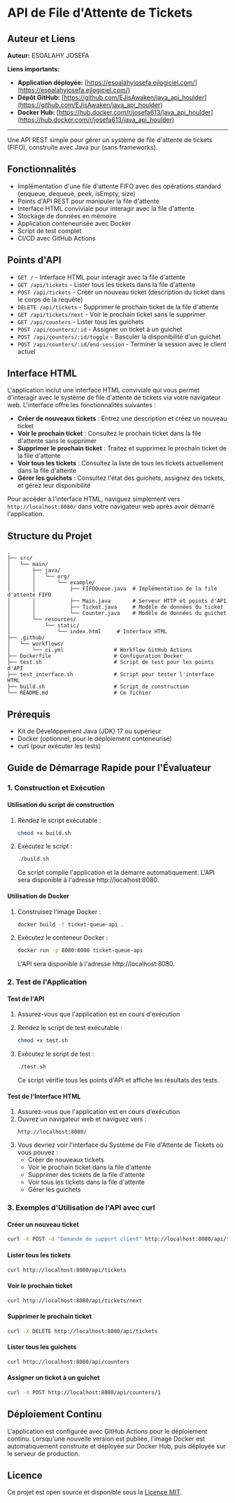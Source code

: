# API de File d'Attente de Tickets

## Auteur et Liens

**Auteur:** ESOALAHY JOSEFA

**Liens importants:**
- **Application déployée:** [https://esoalahyjosefa.ejlogiciel.com/](https://esoalahyjosefa.ejlogiciel.com/)
- **Dépôt GitHub:** [https://github.com/EJisAwaken/java_api_houlder](https://github.com/EJisAwaken/java_api_houlder)
- **Docker Hub:** [https://hub.docker.com/r/josefa613/java_api_houlder](https://hub.docker.com/r/josefa613/java_api_houlder)

---

Une API REST simple pour gérer un système de file d'attente de tickets (FIFO), construite avec Java pur (sans frameworks).

## Fonctionnalités

- Implémentation d'une file d'attente FIFO avec des opérations standard (enqueue, dequeue, peek, isEmpty, size)
- Points d'API REST pour manipuler la file d'attente
- Interface HTML conviviale pour interagir avec la file d'attente
- Stockage de données en mémoire
- Application conteneurisée avec Docker
- Script de test complet
- CI/CD avec GitHub Actions

## Points d'API

- `GET /` - Interface HTML pour interagir avec la file d'attente
- `GET /api/tickets` - Lister tous les tickets dans la file d'attente
- `POST /api/tickets` - Créer un nouveau ticket (description du ticket dans le corps de la requête)
- `DELETE /api/tickets` - Supprimer le prochain ticket de la file d'attente
- `GET /api/tickets/next` - Voir le prochain ticket sans le supprimer
- `GET /api/counters` - Lister tous les guichets
- `POST /api/counters/:id` - Assigner un ticket à un guichet
- `POST /api/counters/:id/toggle` - Basculer la disponibilité d'un guichet
- `POST /api/counters/:id/end-session` - Terminer la session avec le client actuel

## Interface HTML

L'application inclut une interface HTML conviviale qui vous permet d'interagir avec le système de file d'attente de tickets via votre navigateur web. L'interface offre les fonctionnalités suivantes :

- **Créer de nouveaux tickets** : Entrez une description et créez un nouveau ticket
- **Voir le prochain ticket** : Consultez le prochain ticket dans la file d'attente sans le supprimer
- **Supprimer le prochain ticket** : Traitez et supprimez le prochain ticket de la file d'attente
- **Voir tous les tickets** : Consultez la liste de tous les tickets actuellement dans la file d'attente
- **Gérer les guichets** : Consultez l'état des guichets, assignez des tickets, et gérez leur disponibilité

Pour accéder à l'interface HTML, naviguez simplement vers `http://localhost:8080/` dans votre navigateur web après avoir démarré l'application.

## Structure du Projet

```
.
├── src/
│   └── main/
│       ├── java/
│       │   └── org/
│       │       └── example/
│       │           ├── FIFOQueue.java  # Implémentation de la file d'attente FIFO
│       │           ├── Main.java       # Serveur HTTP et points d'API
│       │           ├── Ticket.java     # Modèle de données du ticket
│       │           └── Counter.java    # Modèle de données du guichet
│       └── resources/
│           └── static/
│               └── index.html     # Interface HTML
├── .github/
│   └── workflows/
│       └── ci.yml                # Workflow GitHub Actions
├── Dockerfile                    # Configuration Docker
├── test.sh                       # Script de test pour les points d'API
├── test_interface.sh             # Script pour tester l'interface HTML
├── build.sh                      # Script de construction
└── README.md                     # Ce fichier
```

## Prérequis

- Kit de Développement Java (JDK) 17 ou supérieur
- Docker (optionnel, pour le déploiement conteneurisé)
- curl (pour exécuter les tests)

## Guide de Démarrage Rapide pour l'Évaluateur

### 1. Construction et Exécution

#### Utilisation du script de construction

1. Rendez le script exécutable :
   ```bash
   chmod +x build.sh
   ```

2. Exécutez le script :
   ```bash
   ./build.sh
   ```

   Ce script compile l'application et la démarre automatiquement. L'API sera disponible à l'adresse http://localhost:8080.

#### Utilisation de Docker

1. Construisez l'image Docker :
   ```bash
   docker build -t ticket-queue-api .
   ```

2. Exécutez le conteneur Docker :
   ```bash
   docker run -p 8080:8080 ticket-queue-api
   ```

   L'API sera disponible à l'adresse http://localhost:8080.

### 2. Test de l'Application

#### Test de l'API

1. Assurez-vous que l'application est en cours d'exécution
2. Rendez le script de test exécutable :
   ```bash
   chmod +x test.sh
   ```
3. Exécutez le script de test :
   ```bash
   ./test.sh
   ```

   Ce script vérifie tous les points d'API et affiche les résultats des tests.

#### Test de l'Interface HTML

1. Assurez-vous que l'application est en cours d'exécution
2. Ouvrez un navigateur web et naviguez vers :
   ```
   http://localhost:8080/
   ```
3. Vous devriez voir l'interface du Système de File d'Attente de Tickets où vous pouvez :
   - Créer de nouveaux tickets
   - Voir le prochain ticket dans la file d'attente
   - Supprimer des tickets de la file d'attente
   - Voir tous les tickets dans la file d'attente
   - Gérer les guichets

### 3. Exemples d'Utilisation de l'API avec curl

#### Créer un nouveau ticket

```bash
curl -X POST -d "Demande de support client" http://localhost:8080/api/tickets
```

#### Lister tous les tickets

```bash
curl http://localhost:8080/api/tickets
```

#### Voir le prochain ticket

```bash
curl http://localhost:8080/api/tickets/next
```

#### Supprimer le prochain ticket

```bash
curl -X DELETE http://localhost:8080/api/tickets
```

#### Lister tous les guichets

```bash
curl http://localhost:8080/api/counters
```

#### Assigner un ticket à un guichet

```bash
curl -X POST http://localhost:8080/api/counters/1
```

## Déploiement Continu

L'application est configurée avec GitHub Actions pour le déploiement continu. Lorsqu'une nouvelle version est publiée, l'image Docker est automatiquement construite et déployée sur Docker Hub, puis déployée sur le serveur de production.

## Licence

Ce projet est open source et disponible sous la [Licence MIT](LICENSE).
